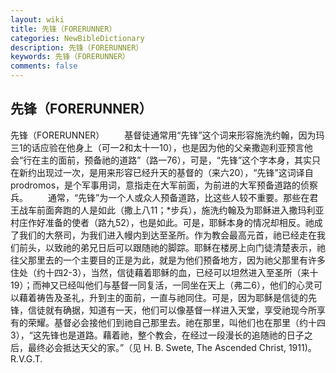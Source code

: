 ```yaml
---
layout: wiki
title: 先锋（FORERUNNER）
categories: NewBibleDictionary
description: 先锋（FORERUNNER）
keywords: 先锋（FORERUNNER）
comments: false
---
```


## 先锋（FORERUNNER）



先锋（FORERUNNER）
　　基督徒通常用“先锋”这个词来形容施洗约翰，因为玛三1的话应验在他身上（可一2和太十一10），也是因为他的父亲撒迦利亚预言他会“行在主的面前，预备祂的道路”（路一76），可是，“先锋”这个字本身，其实只在新约出现过一次，是用来形容已经升天的基督的（来六20），“先锋”这词译自 prodromos，是个军事用词，意指走在大军前面，为前进的大军预备道路的侦察兵。
　　通常，“先锋”为一个人或众人预备道路，比这些人较不重要。那些在君王战车前面奔跑的人是如此（撒上八11；*步兵），施洗约翰及为耶稣进入撒玛利亚村庄作好准备的使者（路九52），也是如此。可是，耶稣本身的情况却相反。祂成了我们的大祭司，为我们进入幔内到达至圣所。作为教会最高元首，祂已经走在我们前头，以致祂的弟兄日后可以跟随祂的脚踪。耶稣在楼房上向门徒清楚表示，祂往父那里去的一个主要目的正是为此，就是为他们预备地方，因为祂父那里有许多住处（约十四2-3），当然，信徒藉着耶稣的血，已经可以坦然进入至圣所（来十19）；而神又已经叫他们与基督一同复活，一同坐在天上（弗二6），他们的心灵可以藉着祷告及圣礼，升到主的面前，一直与祂同住。可是，因为耶稣是信徒的先锋，信徒就有确据，知道有一天，他们可以像基督一样进入天堂，享受祂现今所享有的荣耀。基督必会接他们到祂自己那里去。祂在那里，叫他们也在那里（约十四3），“这先锋也是道路。藉着祂，整个教会，在经过一段漫长的追随祂的日子之后，最终必会抵达天父的家。”（见 H. B. Swete, The Ascended Christ, 1911)。
R.V.G.T.




